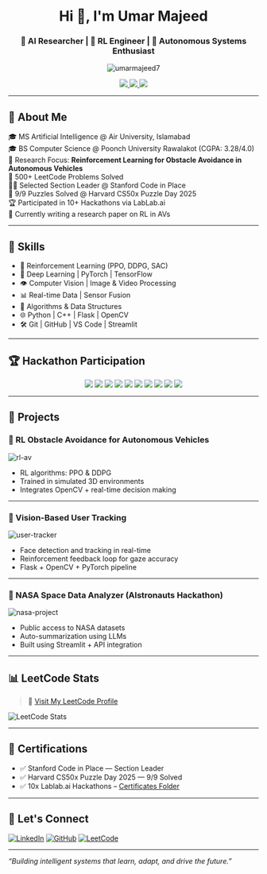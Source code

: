 <!-- Profile Header -->
<h1 align="center">Hi 👋, I'm Umar Majeed</h1>
<h3 align="center">🚀 AI Researcher | 🤖 RL Engineer | 🚗 Autonomous Systems Enthusiast</h3>

<p align="center">
  <img src="https://komarev.com/ghpvc/?username=umarmajeed7&label=Profile%20views&color=0e75b6&style=flat-square" alt="umarmajeed7" />
</p>

<p align="center">
  <a href="https://linkedin.com/in/umarmajeed7" target="_blank">
    <img src="https://img.shields.io/badge/LinkedIn-blue?style=for-the-badge&logo=linkedin" />
  </a>
  <a href="https://github.com/umarmajeed7" target="_blank">
    <img src="https://img.shields.io/badge/GitHub-black?style=for-the-badge&logo=github" />
  </a>
  <a href="https://leetcode.com/umarmajeedofficial/" target="_blank">
    <img src="https://img.shields.io/badge/LeetCode-orange?style=for-the-badge&logo=leetcode" />
  </a>
</p>

---





## 🚀 About Me

🎓 MS Artificial Intelligence @ Air University, Islamabad  
🎓 BS Computer Science @ Poonch University Rawalakot (CGPA: 3.28/4.0)  
📌 Research Focus: **Reinforcement Learning for Obstacle Avoidance in Autonomous Vehicles**  
🧠 500+ LeetCode Problems Solved  
🧑‍🏫 Selected Section Leader @ Stanford Code in Place  
🧩 9/9 Puzzles Solved @ Harvard CS50x Puzzle Day 2025  
🏆 Participated in 10+ Hackathons via LabLab.ai  
📄 Currently writing a research paper on RL in AVs

---

## 🧠 Skills

- 🚗 Reinforcement Learning (PPO, DDPG, SAC)
- 🎯 Deep Learning | PyTorch | TensorFlow
- 👁️ Computer Vision | Image & Video Processing
- 📊 Real-time Data | Sensor Fusion
- 🧮 Algorithms & Data Structures
- 🌐 Python | C++ | Flask | OpenCV
- 🛠️ Git | GitHub | VS Code | Streamlit

---

## 🏆 Hackathon Participation

<p align="center">
  <img src="https://img.shields.io/badge/Lablab.ai-Hackathon%201-blueviolet?style=for-the-badge" />
  <img src="https://img.shields.io/badge/Lablab.ai-Hackathon%202-purple?style=for-the-badge" />
  <img src="https://img.shields.io/badge/Lablab.ai-Hackathon%203-orange?style=for-the-badge" />
  <img src="https://img.shields.io/badge/Lablab.ai-Hackathon%204-pink?style=for-the-badge" />
  <img src="https://img.shields.io/badge/Lablab.ai-Hackathon%205-red?style=for-the-badge" />
  <img src="https://img.shields.io/badge/Lablab.ai-Hackathon%206-green?style=for-the-badge" />
  <img src="https://img.shields.io/badge/Lablab.ai-Hackathon%207-cyan?style=for-the-badge" />
  <img src="https://img.shields.io/badge/Lablab.ai-Hackathon%208-yellow?style=for-the-badge" />
  <img src="https://img.shields.io/badge/Lablab.ai-Hackathon%209-gold?style=for-the-badge" />
  <img src="https://img.shields.io/badge/Lablab.ai-Hackathon%2010-brown?style=for-the-badge" />
</p>

---

## 🧪 Projects

### 🚗 RL Obstacle Avoidance for Autonomous Vehicles
![rl-av](https://your-image-url.com/rl-av.gif)
- RL algorithms: PPO & DDPG
- Trained in simulated 3D environments
- Integrates OpenCV + real-time decision making

---

### 👤 Vision-Based User Tracking
![user-tracker](https://your-image-url.com/user-tracker.gif)
- Face detection and tracking in real-time
- Reinforcement feedback loop for gaze accuracy
- Flask + OpenCV + PyTorch pipeline

---

### 🌌 NASA Space Data Analyzer (AIstronauts Hackathon)
![nasa-project](https://your-image-url.com/nasa-project.png)
- Public access to NASA datasets
- Auto-summarization using LLMs
- Built using Streamlit + API integration

---

## 📊 LeetCode Stats

> 🔗 [Visit My LeetCode Profile](https://leetcode.com/umarmajeedofficial/)

![LeetCode Stats](https://leetcard.jacoblin.cool/umarmajeedofficial?theme=dark&font=baloo&ext=heatmap)

---

## 📜 Certifications

- ✅ Stanford Code in Place — Section Leader  
- ✅ Harvard CS50x Puzzle Day 2025 — 9/9 Solved  
- ✅ 10x Lablab.ai Hackathons – [Certificates Folder](https://drive.google.com/your-certificates-link)

---

## 🔗 Let's Connect

[![LinkedIn](https://img.shields.io/badge/LinkedIn-blue?style=for-the-badge&logo=linkedin)](https://linkedin.com/in/umarmajeed7)
[![GitHub](https://img.shields.io/badge/GitHub-dark?style=for-the-badge&logo=github)](https://github.com/umarmajeed7)
[![LeetCode](https://img.shields.io/badge/LeetCode-orange?style=for-the-badge&logo=leetcode)](https://leetcode.com/your-leetcode-username)

---

*“Building intelligent systems that learn, adapt, and drive the future.”*
